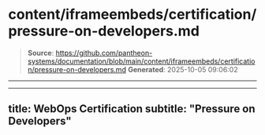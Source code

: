 # content/iframeembeds/certification/pressure-on-developers.md

> **Source**: https://github.com/pantheon-systems/documentation/blob/main/content/iframeembeds/certification/pressure-on-developers.md
> **Generated**: 2025-10-05 09:06:02

---

---
title: WebOps Certification
subtitle: "Pressure on Developers"
---

<Partial file="certification-guide/pressure-on-developers.md" />
